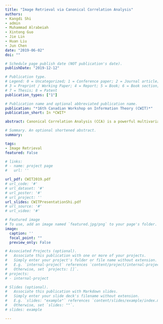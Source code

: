 ```yaml
---
title: "Image Retrieval via Canonical Correlation Analysis"
authors:
- Kangdi Shi
- admin
- Muhammad Alrabeiah
- Xintong Guo
- Jie Lin
- Huan Liu
- Jun Chen
date: "2019-06-02"
doi: ""

# Schedule page publish date (NOT publication's date).
publishDate: "2019-12-12"

# Publication type.
# Legend: 0 = Uncategorized; 1 = Conference paper; 2 = Journal article;
# 3 = Preprint / Working Paper; 4 = Report; 5 = Book; 6 = Book section;
# 7 = Thesis; 8 = Patent
publication_types: ["1"]

# Publication name and optional abbreviated publication name.
publication: "*16th Canadian Workshop on Information Theory (CWIT)*"
publication_short: In *CWIT*

abstract: Canonical Correlation Analysis (CCA) is a powerful multivariate statistical method. It can be used to find, for a given dimension, a projection pair that maximally captures the correlation between two target random vectors. This work introduces a CCA-based approach for image retrieval. It capitalizes on feature maps extracted from a pre-trained Convolutional Neural Network (CNN) and leverages basis vectors identified via CCA, in conjunction with an element-wise selection method based on the Chernoff information, to generate compact transformed image features; the level of similarity between two images is determined by a hypothesis test regarding the joint distribution of transformed feature pair. The proposed approach is benchmarked against two popular statistical analysis methods, Linear Discriminant Analysis (LDA) and Principal Component Analysis with whitening (PCAw). The CCA approach is shown to achieve competitive retrieval performances on popular datasets such as Oxford5k and Paris6k.

# Summary. An optional shortened abstract.
summary:

tags:
- Image Retrieval
featured: False

# links:
# - name: project page
#   url: ''

url_pdf: CWIT2019.pdf
# url_code: '#'
# url_dataset: '#'
# url_poster: '#'
# url_project: ''
url_slides: CWITPresentationShi.pdf
# url_source: '#'
# url_video: '#'

# Featured image
# To use, add an image named `featured.jpg/png` to your page's folder. 
image:
  caption: ''
  focal_point: ""
  preview_only: False

# Associated Projects (optional).
#   Associate this publication with one or more of your projects.
#   Simply enter your project's folder or file name without extension.
#   E.g. `internal-project` references `content/project/internal-project/index.md`.
#   Otherwise, set `projects: []`.
# projects:
# - internal-project

# Slides (optional).
#   Associate this publication with Markdown slides.
#   Simply enter your slide deck's filename without extension.
#   E.g. `slides: "example"` references `content/slides/example/index.md`.
#   Otherwise, set `slides: ""`.
# slides: example

---
```


<!-- {{% alert note %}}
Click the *Cite* button above to demo the feature to enable visitors to import publication metadata into their reference management software.
{{% /alert %}}

{{% alert note %}}
Click the *Slides* button above to demo Academic's Markdown slides feature.
{{% /alert %}} -->

<!-- Supplementary notes can be added here, including [code and math](https://sourcethemes.com/academic/docs/writing-markdown-latex/). -->

